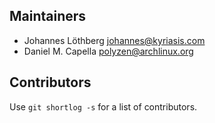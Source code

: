 ## Maintainers

- Johannes Löthberg <johannes@kyriasis.com>
- Daniel M. Capella <polyzen@archlinux.org>

## Contributors

Use `git shortlog -s` for a list of contributors.
